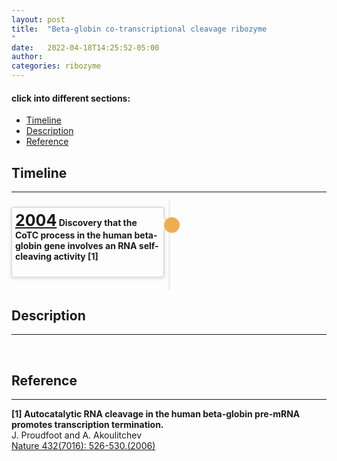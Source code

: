 ```yaml
---
layout: post
title:  "Beta-globin co-transcriptional cleavage ribozyme
"
date:   2022-04-18T14:25:52-05:00
author: 
categories: ribozyme
---
```



#### click into different sections:

- [Timeline](#timeline)
- [Description](#description)
- [Reference](#reference)


## Timeline

***
<html lang="zh-cn">
<head>
  <meta charset="utf-8">
  <meta name="viewport" content="width=device-width, initial-scale=1">
  <meta http-equiv="X-UA-Compatible" content="IE=edge">
  <title></title>

</head>
<style>
   table {
        border: 2px solid #f8f8ff;
        border: 2px solid #767676;
		    border: 2px solid #767676;
		    border-radius: 5px;
		    background-color: #fff;
        }
.timeline {
  list-style: none;
  padding: 10px 0 10px;
  position: relative;
}
.timeline:before {
  top: 0;
  bottom: 0;
  position: absolute;
  content: " ";
  width: 3px;
  background-color: #eeeeee;
  left: 50%;
  margin-left: -1.5px;
}
.timeline > li {
  margin-bottom: 10px;
  position: relative;
}
.timeline > li:before,
.timeline > li:after {
  content: " ";
  display: table;
}
.timeline > li:after {
  clear: both;
}
.timeline > li:before,
.timeline > li:after {
  content: " ";
  display: table;
}
.timeline > li:after {
  clear: both;
}
.timeline > li > .timeline-panel {
  width: 46%;
  float: left;
  border: 1px solid #d4d4d4;
  border-radius: 2px;
  padding: 5px;
  position: relative;
  -webkit-box-shadow: 0 1px 6px rgba(0, 0, 0, 0.175);
  box-shadow: 0 1px 6px rgba(0, 0, 0, 0.175);
}
.timeline > li > .timeline-panel:before {
  position: absolute;
  top: 16px;
  right: -12px;
  display: inline-block;
  border-top: 10px solid transparent;
  border-left: 10px solid #ccc;
  border-right: 0 solid #ccc;
  border-bottom: 10px solid transparent;
  content: " ";
}
.timeline > li > .timeline-panel:after {
  position: absolute;
  top: 16px;
  right: -10px;
  display: inline-block;
  border-top: 10px solid transparent;
  border-left: 10px solid #fff;
  border-right: 0 solid #fff;
  border-bottom: 10px solid transparent;
  content: " ";
}
.timeline > li > .timeline-badge {
  color: #fff;
  width: 25px;
  height: 25px;
  line-height: 40px;
  font-size: 1.4em;
  text-align: center;
  position: absolute;
  top: 16px;
  left: 48.5%;
  margin-left: 0px;
  background-color: #999999;
  z-index: 100;
  border-top-right-radius: 50%;
  border-top-left-radius: 50%;
  border-bottom-right-radius: 50%;
  border-bottom-left-radius: 50%;
}
.timeline > li.timeline-inverted > .timeline-panel {
  float: right;
}
.timeline > li.timeline-inverted > .timeline-panel:before {
  border-left-width: 0;
  border-right-width: 15px;
  left: -15px;
  right: auto;
}
.timeline > li.timeline-inverted > .timeline-panel:after {
  border-left-width: 0;
  border-right-width: 14px;
  left: -14px;
  right: auto;
}
.timeline-badge.primary {
  background-color: #2e6da4 !important;
}
.timeline-badge.success {
  background-color: #3f903f !important;
}
.timeline-badge.warning {
  background-color: #f0ad4e !important;
}
.timeline-badge.danger {
  background-color: #d9534f !important;
}
.timeline-badge.info {
  background-color: #5bc0de !important;
}
.timeline-title {
  margin-top: 0;
  color: inherit;
}
.timeline-body > p,
.timeline-body > ul {
  margin-bottom: 0;
  padding-bottom: 0;
}
.timeline-body > p + p {
  margin-top: 0px;
}

</style>
    <ul class="timeline">
        <li>
          <div class="timeline-badge warning"></div>
          <div class="timeline-panel">
            <div class="timeline-heading">
              <h4 class="timeline-title"><a href="https://www.ncbi.nlm.nih.gov/pubmed/15565159"  target="_blank" style="font-size:25px;">2004</a> Discovery that the CoTC process in the human beta-globin gene involves an RNA self-cleaving activity [1]</h4>
            </div>
          </div>
        </li>
    </ul>
</html>

## Description
***

<font size=4></font><br>



## Reference

***

**[1] Autocatalytic RNA cleavage in the human beta-globin pre-mRNA promotes transcription termination.**<br>
J. Proudfoot and A. Akoulitchev <br>
[Nature 432(7016): 526-530.(2006)]((https://www.ncbi.nlm.nih.gov/pubmed/15565159))<br><br>







